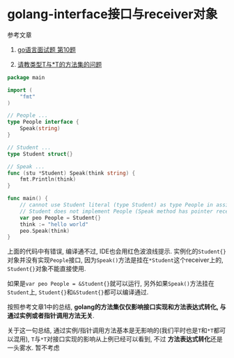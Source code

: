 # golang-interface接口与receiver对象

参考文章

1. [go语言面试题 第10题](https://my.oschina.net/qiangmzsx/blog/1478739)

2. [请教类型T与*T的方法集的问题](https://www.golangtc.com/t/54d5c7fb421aa93482000089)

```go
package main

import (
	"fmt"
)

// People ...
type People interface {
	Speak(string)
}

// Student ...
type Student struct{}

// Speak ...
func (stu *Student) Speak(think string) {
	fmt.Println(think)
}

func main() {
	// cannot use Student literal (type Student) as type People in assignment:
	// Student does not implement People (Speak method has pointer receiver)
	var peo People = Student{}
	think := "hello world"
	peo.Speak(think)
}

```

上面的代码中有错误, 编译通不过, IDE也会用红色波浪线提示. 实例化的`Student{}`对象并没有实现`People`接口, 因为`Speak()`方法是挂在`*Student`这个receiver上的, `Student{}`对象不能直接使用.

如果是`var peo People = &Student{}`就可以运行, 另外如果`Speak()`方法挂在`Student`上, `Student{}`和`&Student{}`都可以编译通过.

按照参考文章1中的总结, **golang的方法集仅仅影响接口实现和方法表达式转化, 与通过实例或者指针调用方法无关**. 

关于这一句总结, 通过实例/指针调用方法基本是无影响的(我们平时也是`T`和`*T`都可以混用), `T`与`*T`对接口实现的影响从上例已经可以看到, 不过 **方法表达式转化**还是一头雾水. 暂不考虑<???>